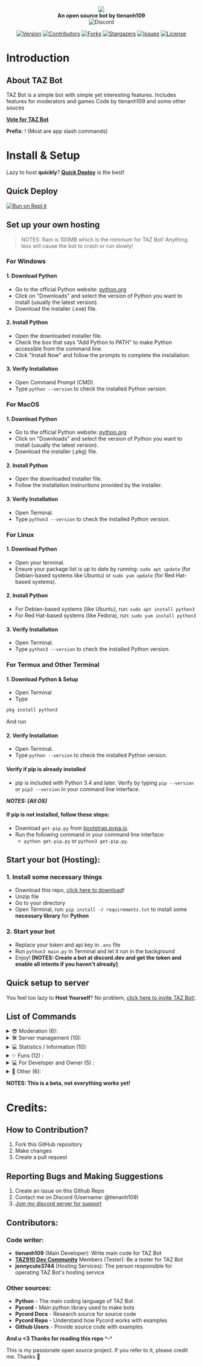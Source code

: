 <div align="center">
<center><img src="https://raw.githubusercontent.com/tienanh109/TAZ-Discord-Bot/main/image-banner.svg"/></center>
	<!--h1>TAZ Bot</h1-->
	<b>An open source bot by tienanh109</b>
	<br>
	
<img alt="Discord" src="https://img.shields.io/discord/1205813697361215568?label=Discord&style=for-the-badge&logo=discord&color=5865F2&logoColor=white">

[![Version][version-shield]](version-url)
[![Contributors][contributors-shield]][contributors-url]
[![Forks][forks-shield]][forks-url]
[![Stargazers][stars-shield]][stars-url]
[![Issues][issues-shield]][issues-url]
[![License][license-shield]][license-url]
</div>

# Introduction
## About TAZ Bot
TAZ Bot is a simple bot with simple yet interesting features.
Includes features for moderators and games
Code by tienanh109 and some other souces

[**Vote for TAZ Bot**](https://top.gg/bot/926795496469704765)

**Prefix**: ! (Most are app slash commands)


# Install & Setup
Lazy to host **quickly**? [**Quick Deploy**](#quick-deploy) is the best!
## Quick Deploy
[![Run on Repl.it](https://repl.it/badge/github/tienanh109/TAZ-Discord-Bot)](https://replit.com/@tienanh109/TAZ-Discord-Bot?v=1#README.md)
## Set up your own hosting
> NOTES: Ram is 100MB which is the minimum for TAZ Bot! Anything less will cause the bot to crash or run slowly!
### For Windows
#### 1. Download Python
- Go to the official Python website: [python.org](https://www.python.org)
- Click on "Downloads" and select the version of Python you want to install (usually the latest version).
- Download the installer (.exe) file.

#### 2. Install Python
- Open the downloaded installer file.
- Check the box that says "Add Python to PATH" to make Python accessible from the command line.
- Click "Install Now" and follow the prompts to complete the installation.

#### 3. Verify Installation
- Open Command Prompt (CMD).
- Type `python --version` to check the installed Python version.

### For MacOS
#### 1. Download Python
- Go to the official Python website: [python.org](https://www.python.org)
- Click on "Downloads" and select the version of Python you want to install (usually the latest version).
- Download the installer (.pkg) file.

#### 2. Install Python
- Open the downloaded installer file.
- Follow the installation instructions provided by the installer.

#### 3. Verify Installation
- Open Terminal.
- Type `python3 --version` to check the installed Python version.

### For Linux
#### 1. Download Python
- Open your terminal.
- Ensure your package list is up to date by running: `sudo apt update` (for Debian-based systems like Ubuntu) or `sudo yum update` (for Red Hat-based systems).

#### 2. Install Python
- For Debian-based systems (like Ubuntu), run: `sudo apt install python3`
- For Red Hat-based systems (like Fedora), run: `sudo yum install python3`

#### 3. Verify Installation
- Open Terminal.
- Type `python3 --version` to check the installed Python version.

### For Termux and Other Terminal
#### 1. Download Python & Setup
- Open Terminal
- Type
```bash
pkg install python3
```
And run
#### 2. Verify Installation
- Open Terminal.
- Type `python --version` to check the installed Python version.

#### Verify if pip is already installed
- pip is included with Python 3.4 and later. Verify by typing `pip --version` or `pip3 --version` in your command line interface.

***NOTES: [All OS]***
#### If pip is not installed, follow these steps:
- Download `get-pip.py` from [bootstrap.pypa.io](https://bootstrap.pypa.io/get-pip.py).
- Run the following command in your command line interface:
  - `python get-pip.py` or `python3 get-pip.py`.

## Start your bot (Hosting):
### 1. Install some necessary things 
- Download this repo, [click here to download](https://github.com/tienanh109/TAZ-Discord-Bot/archive/refs/heads/main.zip)!
- Unzip file
- Go to your directory
- Open Terminal, run: `pip install -r requirements.txt` to install some **necessary library** for **Python**

### 2. Start your bot
- Replace your token and api key in `.env` file
- Run `python3 main.py` in Terminal and let it run in the background
- Enjoy!
**[NOTES: Create a bot at **discord.dev** and get the token and enable all intents if you haven't already]**

## Quick setup to server
You feel too lazy to **Host Yourself**? No problem, [click here to invite TAZ Bot!](https://discord.com/oauth2/authorize?client_id=926795496469704765&permissions=8&scope=bot).


## List of Commands
<details>
<summary>😎 Moderation (6):</summary>

- `/ban`: User a ban
- `/kick`: Kick a user
- `/timeout`: Timeout a user
- `/removetimeout`: Remove timeout from a user
- `/purge`: Delete a number of messages in the channel
- `/changeusername`: Change the username of a user on the server

</details>

<details>
<summary>🛠️ Server management (10):</summary>

- `/create-channel`: Create a new channel
- `/give_role`: Give the role to a user
- `/slowmode`: Turn on slow mode for channel
- `/create_webhook`: Create a webhook on server
- `/createcategory`: Create a category
- `/removecategory`: Remove a category
- `/createrole`: Create a new role
- `/deleterole`: Create a role
- `/createvoicechannel`: Create a new voice channel
- `/deletevoicechannel`: Delete a voice channel

</details>

<details>
<summary>💻 Statistics / Information (10): </summary>

- `/serverinfo`: View statistics / information about the server
- `/userinfo`: View information about a user
- `/ping`: View bot latency
- `/weather`: Displays the current weather of a city
- `/wikisearch`: Search on Wikipedia
- `/summary`: Return to Wikipedia
- `/wikiurl`: Find a link to a wikipedia
- `/wikirandom`: Random something on Wikipedia
- `/time`: Show time in all continents of the world
- `/google`: Create search links on Google

</details>

<details>
<summary>✨ Funs (12) :</summary>

- `/say`: Tell the bot to say anything
- `/calculate`: A Calculator on a bot (+;-;*;/)
- `/ai-prompt`: Generate content from prompt!!!!
- `/tic`: Play tic tac toe game with friends on your server!
- `/guess`: Guess numbers from 1 to 10
- `/counter`: idk...
- `/meme`: Random and show a meme image
- `/joke`: Tell a random joke
- `/fact`: Say random fun fact
- `/rps`: Play rock paper scissors with bots
- `/8ball`: Ask 8ball a question and let it answer!

</details>

<details>
<summary>💻 For Developer and Owner (5) :</summary>

- `!restart`: Restart bot (Only work at DM and for Owner of bot)
- `/get_ip`: Get the ip of a website
- `/check_port`: Check whether the port of an IP is open or closed
- `/check_status_code`: Check if the website is uptime or downtime
- `/ping_to_website`: Check how many ms it takes to ping a website

</details>

<details>
<summary>🗿 Other (6):</summary>

- `/help`: Show help & all commands
- `/invite`: Show invite link of bot
- `/vote`: Show link to vote for bot (Soon)
- `/info`: Displays information and parameters about the bot
- `/translate`: Translate a text
- `/createembed`: Create an embed

</details>

**NOTES: This is a beta, not everything works yet!**

# Credits:
## How to Contribution?
1. Fork this GitHub repository
2. Make changes
3. Create a pull request

## Reporting Bugs and Making Suggestions
1. Create an issue on this Github Repo
2. Contact me on Discord (Username: @tienanh109)
3. [Join my discord server for support](https://tienanh109.github.io/dc)

## Contributors:
### Code writer:
- **tienanh109** (Main Developer): Write main code for TAZ Bot
- **[TAZ910 Dev Community](https://tienanh109.github.io/dc)** Members (Tester): Be a tester for TAZ Bot
- **jennycute3744** (Hosting Services): The person responsible for operating TAZ Bot's hosting service

### Other sources:
- **Python** - The main coding language of TAZ Bot
- **Pycord** - Main python library used to make bots
- **Pycord Docs** - Research source for source code
- **Pycord Repo** - Understand how Pycord works with examples
- **Github Users** - Provide source code with examples

**And u <3 Thanks for reading this repo ^-^**


This is my passionate open source project. If you refer to it, please credit me. Thanks 💖



[version-shield]: https://img.shields.io/badge/version-1.2.1_beta-purple?style=for-the-badge
[version-url]: https://github.com/tienanh109/TAZ-Discord-Bot
[contributors-shield]: https://img.shields.io/github/contributors/tienanh109/TAZ-Discord-Bot.svg?style=for-the-badge&color=blue
[contributors-url]: https://github.com/tienanh109/TAZ-Discord-Bot/graphs/contributors
[forks-shield]: https://img.shields.io/github/forks/tienanh109/TAZ-Discord-Bot.svg?style=for-the-badge&color=red
[forks-url]: https://github.com/tienanh109/TAZ-Discord-Bot/network/members
[stars-shield]: https://img.shields.io/github/stars/tienanh109/TAZ-Discord-Bot.svg?style=for-the-badge&color=yellow
[stars-url]: https://github.com/tienanh109/TAZ-Discord-Bot/stargazers
[issues-shield]: https://img.shields.io/github/issues/tienanh109/TAZ-Discord-Bot.svg?style=for-the-badge
[issues-url]: https://github.com/tienanh109/TAZ-Discord-Bot/issues
[license-shield]: https://img.shields.io/github/license/tienanh109/TAZ-Discord-Bot.svg?style=for-the-badge&&color=orange
[license-url]: https://github.com/tienanh109/TAZ-Discord-Bot/blob/master/LICENSE
